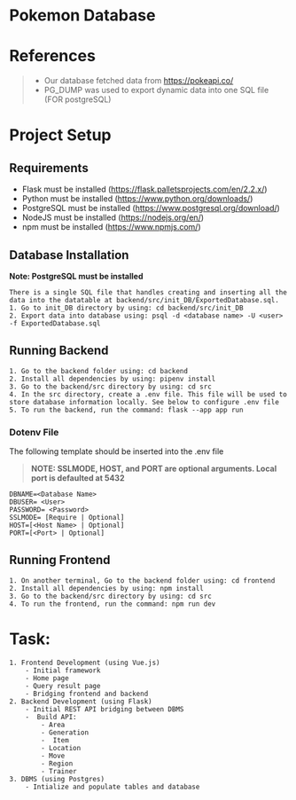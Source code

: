 # Pokemon Database

# References
> - Our database fetched data from https://pokeapi.co/ <br>
> - PG_DUMP was used to export dynamic data into one SQL file (FOR postgreSQL)


# Project Setup
## Requirements
- Flask must be installed (https://flask.palletsprojects.com/en/2.2.x/)
- Python must be installed (https://www.python.org/downloads/)
- PostgreSQL must be installed (https://www.postgresql.org/download/)
- NodeJS must be installed (https://nodejs.org/en/)
- npm must be installed (https://www.npmjs.com/)

## Database Installation
**Note: PostgreSQL must be installed**
```
There is a single SQL file that handles creating and inserting all the data into the datatable at backend/src/init_DB/ExportedDatabase.sql.
1. Go to init_DB directory by using: cd backend/src/init_DB
2. Export data into database using: psql -d <database name> -U <user> -f ExportedDatabase.sql
```

## Running Backend
```
1. Go to the backend folder using: cd backend
2. Install all dependencies by using: pipenv install
3. Go to the backend/src directory by using: cd src
4. In the src directory, create a .env file. This file will be used to store database information locally. See below to configure .env file
5. To run the backend, run the command: flask --app app run
```
 ### Dotenv File
The following template should be inserted into the .env file 
>**NOTE: SSLMODE, HOST, and PORT are optional arguments. Local port is defaulted at 5432**
```
DBNAME=<Database Name>
DBUSER= <User>
PASSWORD= <Password>
SSLMODE= [Require | Optional]  
HOST=[<Host Name> | Optional]
PORT=[<Port> | Optional]
```

## Running Frontend
```
1. On another terminal, Go to the backend folder using: cd frontend
2. Install all dependencies by using: npm install
3. Go to the backend/src directory by using: cd src
4. To run the frontend, run the command: npm run dev
```

# Task:

    1. Frontend Development (using Vue.js)
        - Initial framework
        - Home page
        - Query result page
        - Bridging frontend and backend
    2. Backend Development (using Flask)
        - Initial REST API bridging between DBMS
        -  Build API:
            - Area
            - Generation
            -  Item
            - Location
            - Move
            - Region
            - Trainer
    3. DBMS (using Postgres)
        - Intialize and populate tables and database
